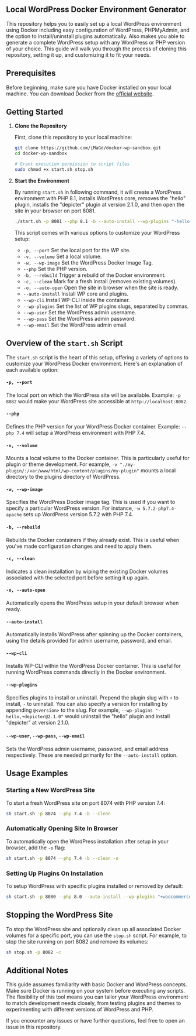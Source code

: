 ## Local WordPress Docker Environment Generator

This repository helps you to easily set up a local WordPress environment using Docker including easy configuration of WordPress, PHPMyAdmin, and the option to install/uninstall plugins automatically. Also makes you able to generate a complete WordPress setup with any WordPress or PHP version of your choice. This guide will walk you through the process of cloning this repository, setting it up, and customizing it to fit your needs.

## Prerequisites

Before beginning, make sure you have Docker installed on your local machine. You can download Docker from the [official website](https://www.docker.com/products/docker-desktop).

## Getting Started

1. **Clone the Repository**

   First, clone this repository to your local machine:

   ```sh
   git clone https://github.com/iMaGd/docker-wp-sandbox.git
   cd docker-wp-sandbox

   # Grant execution permission to script files
   sudo chmod +x start.sh stop.sh
   ```

3. **Start the Environment**

   By running `start.sh` in following command, it will create a WordPress environment with PHP 8.1, installs WordPress core, removes the "hello" plugin, installs the "depicter" plugin at version 2.1.0, and then open the site in your browser on port 8081.

   ```sh
   ./start.sh -p 8081 --php 8.1 -b --auto-install --wp-plugins "-hello,+depicter@2.1.0" -o
   ```

   This script comes with various options to customize your WordPress setup:

   - `-p, --port` Set the local port for the WP site.
   - `-v, --volume` Set a local volume.
   - `-w, --wp-image` Set the WordPress Docker Image Tag.
   - `--php` Set the PHP version.
   - `-b, --rebuild` Trigger a rebuild of the Docker environment.
   - `-c, --clean` Mark for a fresh install (removes existing volumes).
   - `-o, --auto-open` Open the site in browser when the site is ready.
   - `--auto-install` Install WP core and plugins.
   - `--wp-cli` Install WP-CLI inside the container.
   - `--wp-plugins` Set the list of WP plugins slugs, separated by commas.
   - `--wp-user` Set the WordPress admin username.
   - `--wp-pass` Set the WordPress admin password.
   - `--wp-email` Set the WordPress admin email.


## Overview of the `start.sh` Script

The `start.sh` script is the heart of this setup, offering a variety of options to customize your WordPress Docker environment. Here's an explanation of each available option:

#### `-p, --port`

The local port on which the WordPress site will be available. Example: `-p 8082` would make your WordPress site accessible at `http://localhost:8082`.

#### `--php`

Defines the PHP version for your WordPress Docker container. Example: `--php 7.4` will setup a WordPress environment with PHP 7.4.

#### `-v, --volume`

Mounts a local volume to the Docker container. This is particularly useful for plugin or theme development. For example, `-v "./my-plugin/:/var/www/html/wp-content/plugins/my-plugin"` mounts a local directory to the plugins directory of WordPress.

#### `-w, --wp-image`

Specifies the WordPress Docker image tag. This is used if you want to specify a particular WordPress version. For instance, `-w 5.7.2-php7.4-apache` sets up WordPress version 5.7.2 with PHP 7.4.

#### `-b, --rebuild`

Rebuilds the Docker containers if they already exist. This is useful when you've made configuration changes and need to apply them.

#### `-c, --clean`

Indicates a clean installation by wiping the existing Docker volumes associated with the selected port before setting it up again.

#### `-o, --auto-open`

Automatically opens the WordPress setup in your default browser when ready.

#### `--auto-install`

Automatically installs WordPress after spinning up the Docker containers, using the details provided for admin username, password, and email.

#### `--wp-cli`

Installs WP-CLI within the WordPress Docker container. This is useful for running WordPress commands directly in the Docker environment.

#### `--wp-plugins`

Specifies plugins to install or uninstall. Prepend the plugin slug with `+` to install, `-` to uninstall. You can also specify a version for installing by appending `@<version>` to the slug. For example, `--wp-plugins "-hello,+depicter@2.1.0"` would uninstall the "hello" plugin and install "depicter" at version 2.1.0.

#### `--wp-user`, `--wp-pass`, `--wp-email`

Sets the WordPress admin username, password, and email address respectively. These are needed primarily for the `--auto-install` option.

## Usage Examples

### Starting a New WordPress Site

To start a fresh WordPress site on port 8074 with PHP version 7.4:

```bash
sh start.sh -p 8074 --php 7.4 -b --clean
```

### Automatically Opening Site In Browser

To automatically open the WordPress installation after setup in your browser, add the `-o` flag:

```bash
sh start.sh -p 8074 --php 7.4 -b --clean -o
```

### Setting Up Plugins On Installation

To setup WordPress with specific plugins installed or removed by default:

```bash
sh start.sh -p 8080 --php 8.0 --auto-install --wp-plugins "+woocommerce,+classic-editor,-hello" -o
```

## Stopping the WordPress Site

To stop the WordPress site and optionally clean up all associated Docker volumes for a specific port, you can use the `stop.sh` script. For example, to stop the site running on port 8082 and remove its volumes:

```bash
sh stop.sh -p 8082 -c
```

## Additional Notes

This guide assumes familiarity with basic Docker and WordPress concepts. Make sure Docker is running on your system before executing any scripts. The flexibility of this tool means you can tailor your WordPress environment to match development needs closely, from testing plugins and themes to experimenting with different versions of WordPress and PHP.

If you encounter any issues or have further questions, feel free to open an issue in this repository.